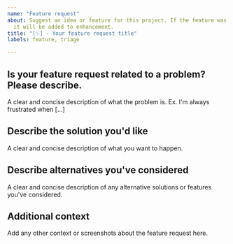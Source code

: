 ```yaml
---
name: "Feature request"
about: Suggest an idea or feature for this project. If the feature was accepted, then
  it will be added to enhancement.
title: "[✨] - Your feature request title"
labels: feature, triage

---
```


## Is your feature request related to a problem? Please describe. ##
A clear and concise description of what the problem is. Ex. I'm always frustrated when [...]

## Describe the solution you'd like ##
A clear and concise description of what you want to happen.

## Describe alternatives you've considered ##
A clear and concise description of any alternative solutions or features you've considered.

## Additional context ##
Add any other context or screenshots about the feature request here.
